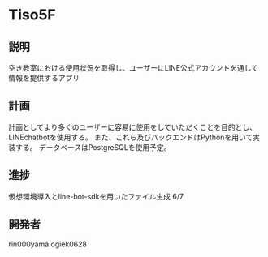 # Tiso5F
## 説明
空き教室における使用状況を取得し、ユーザーにLINE公式アカウントを通して情報を提供するアプリ

## 計画
計画としてより多くのユーザーに容易に使用をしていただくことを目的とし、LINEchatbotを使用する。
また、これら及びバックエンドはPythonを用いて実装する。
データベースはPostgreSQLを使用予定。

## 進捗
仮想環境導入とline-bot-sdkを用いたファイル生成 6/7

## 開発者
rin000yama
ogiek0628
